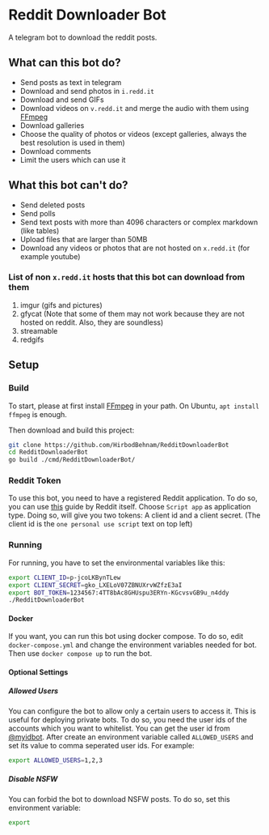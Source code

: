 # Reddit Downloader Bot

A telegram bot to download the reddit posts.

## What can this bot do?

* Send posts as text in telegram
* Download and send photos in `i.redd.it`
* Download and send GIFs
* Download videos on `v.redd.it` and merge the audio with them using [FFmpeg](https://www.ffmpeg.org/)
* Download galleries
* Choose the quality of photos or videos (except galleries, always the best resolution is used in them)
* Download comments
* Limit the users which can use it

## What this bot can't do?

* Send deleted posts
* Send polls
* Send text posts with more than 4096 characters or complex markdown (like tables)
* Upload files that are larger than 50MB
* Download any videos or photos that are not hosted on `x.redd.it` (for example youtube)

### List of non `x.redd.it` hosts that this bot can download from them

1. imgur (gifs and pictures)
2. gfycat (Note that some of them may not work because they are not hosted on reddit. Also, they are soundless)
3. streamable
4. redgifs

## Setup

### Build

To start, please at first install [FFmpeg](https://www.ffmpeg.org/) in your path. On Ubuntu, `apt install ffmpeg` is
enough.

Then download and build this project:

```bash
git clone https://github.com/HirbodBehnam/RedditDownloaderBot
cd RedditDownloaderBot
go build ./cmd/RedditDownloaderBot/
```

### Reddit Token

To use this bot, you need to have a registered Reddit application. To do so, you can
use [this](https://github.com/reddit-archive/reddit/wiki/OAuth2#getting-started) guide by Reddit itself.
Choose `Script app` as application type. Doing so, will give you two tokens: A client id and a client secret. (The
client id is the `one personal use script` text on top left)

### Running

For running, you have to set the environmental variables like this:

```bash
export CLIENT_ID=p-jcoLKBynTLew
export CLIENT_SECRET=gko_LXELoV07ZBNUXrvWZfzE3aI
export BOT_TOKEN=1234567:4TT8bAc8GHUspu3ERYn-KGcvsvGB9u_n4ddy
./RedditDownloaderBot
```

#### Docker

If you want, you can run this bot using docker compose. To do so, edit `docker-compose.yml` and change the environment
variables needed for bot. Then use `docker compose up` to run the bot.

#### Optional Settings

##### Allowed Users

You can configure the bot to allow only a certain users to access it. This is useful for deploying private bots.
To do so, you need the user ids of the accounts which you want to whitelist. You can get the user id
from [@myidbot](https://t.me/myidbot).
After create an environment variable called `ALLOWED_USERS` and set its value to comma seperated user ids. For example:

```bash
export ALLOWED_USERS=1,2,3
```

##### Disable NSFW

You can forbid the bot to download NSFW posts. To do so, set this environment variable:

```bash
export
```
